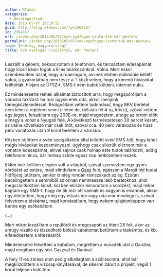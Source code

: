 ```yaml
---
author: KTamas
categories:
  - Uncategorized
date: 2013-05-07 19:10:52
guid: http://blog.ktamas.com/?p=2364557
id: 2364557
url: /index.php/2013/05/07/sok-nyafogas-csutortok-mar-pesten/
permalink: /index.php/2013/05/07/sok-nyafogas-csutortok-mar-pesten/
tags: [énblog, magyarország]
title: Sok nyafogás (csütörtök, már Pesten)
---
```


Leszállt a gépem, bekapcsoltam a telefonom, és tárcsáztam édesapámat, hogy kicsit késni fogok a 8-as találkozónkról. Volna. Mert ekkor szembesültem azzal, hogy a roamingom, aminek elvben működnie kellett volna, a gyakorlatban nem teszi: a T közli velem, hogy a kimenő hívásokat letiltották, hívjam az ÜFSZ-t, SMS-t nem tudok küldeni, internet nuku.

Ez mindenesetre remek alkalmat biztosított arra, hogy megspóróljam a városba taxizást: ha már úgyse érek oda, akkor menjünk tömegközlekedéssel. Rezignáltam vettem tudomásul, hogy BKV bérletet nem lehet a reptéren venni (illetve de, délután fél 4-ig, köszi), szóval vettem egy jegyet, felszálltam egy 200E-re, majd megnéztem, ahogy az orrom előtt elmegy a vonat a Nyugati felé. A következő természetesen 30 percet késett, az utána következő már csak ötöt, szóval cca. 40 perc várakozás és húsz perc vonatozás után 9 körül beértem a városba.

Közben rájöttem a svéd szolgáltatóm által küldött svéd SMS-ből, hogy lehet mégis hívásokat kezdeményezni, úgyhogy csak sikerült elérnem már a vonaton édesapámat, akivel sajnos csak holnap este tudok találkozni, addig telefonom nincs, bár holnap szinte egész nap netközelben leszek. 

Ekkor már kellően elegem volt a világból, szóval szerveztem egy gyors sörözést az estére, majd elindultam a [Ganz](http://sorspecialista.hu/) felé, egészen a Margit híd budai hídfőjéig jutottam, amikor is elég rondán rámszakadt az ég. Ezután becsöngettem a semmiből az onnan nemmessze lakó barátokhoz, ahol megszárítkoztam kicsit, közben először lemondtam a sörözést, majd mikor kaptam egy SMS-t, hogy de ők már ott vannak és nagyon is elvannak, akkor úgy döntottem, hogy még egy elázás ide vagy oda már mindegy is, szóval felvettem a táskámat, majd konstatáltam, hogy nekem tulajdonképpen van benne egy esőkabátom.

(&#8230;)

Mert mikor leszálltam a repülőről és megcsapott az itteni 26 fok, akor az amúgy vízálló és kiszedhető bélésű kabátomat betűrtem a táskámba, és kb. elfeledkeztem a létezéséről. 

Mindenesetre felvettem a kabátom, megtettem a maradék utat a Ganzba, majd megittam egy sört Gazzsal és Danival. 

A hely 11-es zárása után pedig elballagtam a szállásomra, ahol bár megkűzdöttem a vízcsap kinyitásával, de sikerrel zárult a projekt, végül 1 körül teljesen kidőltem.

